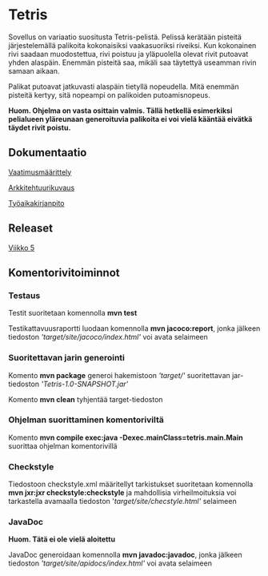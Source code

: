 # Tetris

Sovellus on variaatio suositusta Tetris-pelistä. Pelissä kerätään pisteitä järjestelemällä palikoita kokonaisiksi vaakasuoriksi riveiksi. Kun kokonainen rivi saadaan muodostettua, rivi poistuu ja yläpuolella olevat rivit putoavat yhden alaspäin. Enemmän pisteitä saa, mikäli saa täytettyä useamman rivin samaan aikaan.

Palikat putoavat jatkuvasti alaspäin tietyllä nopeudella. Mitä enemmän pisteitä kertyy, sitä nopeampi on palikoiden putoamisnopeus.

**Huom. Ohjelma on vasta osittain valmis. Tällä hetkellä esimerkiksi pelialueen yläreunaan generoituvia palikoita ei voi vielä kääntää eivätkä täydet rivit poistu.**

## Dokumentaatio

[Vaatimusmäärittely](https://github.com/marcestus/ot-harjoitustyo/blob/master/dokumentaatio/vaatimusmaarittely.md)

[Arkkitehtuurikuvaus](https://github.com/Marcestus/ot-harjoitustyo/blob/master/dokumentaatio/arkkitehtuuri.md)

[Työaikakirjanpito](https://github.com/Marcestus/ot-harjoitustyo/blob/master/dokumentaatio/tuntikirjanpito.md)

## Releaset

[Viikko 5](https://github.com/Marcestus/ot-harjoitustyo/releases/tag/viikko5)

## Komentorivitoiminnot

### Testaus

Testit suoritetaan komennolla **mvn test**

Testikattavuusraportti luodaan komennolla **mvn jacoco:report**, jonka jälkeen tiedoston *'target/site/jacoco/index.html'* voi avata selaimeen

### Suoritettavan jarin generointi

Komento **mvn package** generoi hakemistoon *'target/'* suoritettavan jar-tiedoston *'Tetris-1.0-SNAPSHOT.jar'*

Komento **mvn clean** tyhjentää target-tiedoston

### Ohjelman suorittaminen komentoriviltä

Komento **mvn compile exec:java -Dexec.mainClass=tetris.main.Main** suorittaa ohjelman komentorivillä

### Checkstyle

Tiedostoon checkstyle.xml määritellyt tarkistukset suoritetaan komennolla **mvn jxr:jxr checkstyle:checkstyle** ja mahdollisia virheilmoituksia voi tarkastella avamaalla tiedoston '*target/site/checstyle.html'* selaimeen

### JavaDoc 

**Huom. Tätä ei ole vielä aloitettu**

JavaDoc generoidaan komennolla **mvn javadoc:javadoc**, jonka jälkeen tiedoston *'target/site/apidocs/index.html'* voi avata selaimeen
